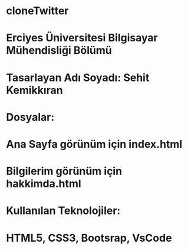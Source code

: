 # cloneTwitter
# Erciyes Üniversitesi Bilgisayar Mühendisliği Bölümü
# Tasarlayan Adı Soyadı:  Sehit Kemikkıran
# Dosyalar:
# Ana Sayfa görünüm için index.html
# Bilgilerim görünüm için hakkimda.html
# Kullanılan Teknolojiler: 
# HTML5, CSS3, Bootsrap, VsCode
